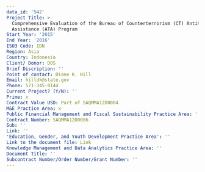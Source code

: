 ```yaml
---
data_id: '542'
Project Title: >-
  Comprehensive Evaluation of the Bureau of Counterterrorism (CT) Antiterrorism
  Assistance (ATA) Program
Start Year: '2015'
End Year: '2016'
ISO3 Code: IDN
Region: Asia
Country: Indonesia
Client/ Donor: DOS
Brief Discription: ''
Point of contact: Diane K. Hill
Email: hilldk@state.gov
Phone: 571-345-0144
Current Project? (Y/N): ''
Prime: x
Contract Value USD: Part of SAQMMA12D0084
M&E Practice Area: x
Public Financial Management and Fiscal Sustainability Practice Area: ''
Contract Number: SAQMMA12D0086
Sub: ''
Link: ''
'Education, Gender, and Youth Development Practice Area': ''
Link to the document file: Link
Knowledge Management and Data Analytics Practice Area: ''
Document Title: ''
Subcontract Number/Order Number/Grant Number: ''
---
```

